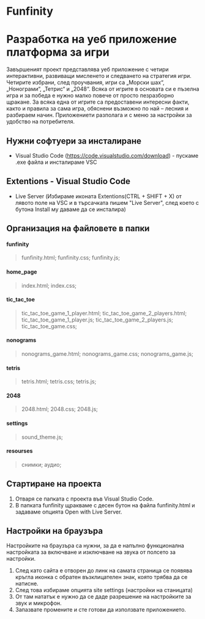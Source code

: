 # Funfinity
# Разработка на уеб приложение платформа за игри

Завършеният проект представлява уеб приложение с четири интерактивни, развиващи мисленето и следването на стратегия игри. Четирите избрани, след проучвания, игри са „Морски шах“, „Нонограми“, „Тетрис“ и „2048“. Всяка от игрите в основата си е пъзелна игра и за победа е нужно малко повече от просто пезразборно щракане.
За всяка една от игрите са предоставени интересни факти, както и правила за сама игра, обяснени възможно по най – лесния и разбираем начин. Приложениети разполага и с меню за настройки за удобство на потребителя. 

## Нужни софтуери за инсталиране
-  Visual Studio Code (https://code.visualstudio.com/download) - пускаме .exe файла и инсталираме VSC

## Extentions - Visual Studio Code
- Live Server (Избираме иконата Extentions(CTRL + SHIFT + X) от лявото поле на VSC и в търсачката пишем "Live Server", след което с бутона Install му даваме да се инсталира)

## Организация на файловете в папки

#### funfinity
> funfinity.html;
> funfinity.css;
> funfinity.js;
#### home_page
> index.html;
> index.css;
#### tic_tac_toe
> tic_tac_toe_game_1_player.html;
> tic_tac_toe_game_2_players.html;
> tic_tac_toe_game_1_player.js;
> tic_tac_toe_game_2_players.js;
> tic_tac_toe_game.css;
#### nonograms
> nonograms_game.html;
> nonograms_game.css;
> nonograms_game.js;
#### tetris
> tetris.html;
> tetris.css;
> tetris.js;
#### 2048
> 2048.html;
> 2048.css;
> 2048.js;
#### settings
> sound_theme.js;
#### resourses
> снимки;
> аудио;

## Стартиране на проекта
1. Отваря се папката с проекта във Visual Studio Code.
2. В папката funfinity щракваме с десен бутон на файла funfinity.html и задаваме опцията Open with Live Server.

## Настройки на браузъра
Настройките на браузъра са нужни, за да е напълно функционална настройката за включване и изключване на звука от полсето за настройки.

1. След като сайта е отворен до линк на самата страница се появява кръгла иконка с обратен възклицателен знак, която трябва да се натисне.
2. След това избираме опцията site settings (настройки на станицата)
3. От там нататък е нужно да се даде разрешение на настройките за звук и микрофон.
4. Запазвате промените и сте готови да използвате приложението.
